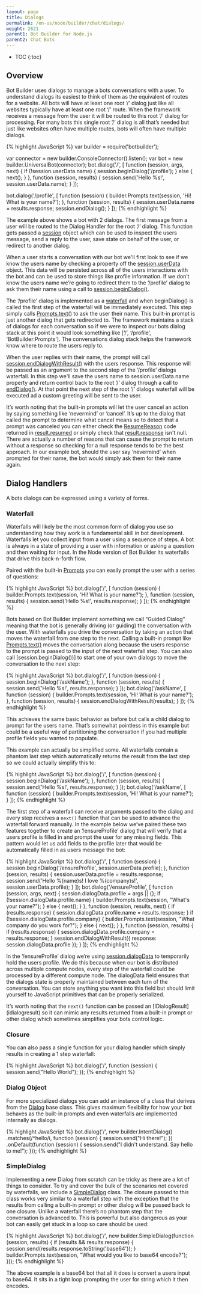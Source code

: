 ```yaml
---
layout: page
title: Dialogs
permalink: /en-us/node/builder/chat/dialogs/
weight: 2621
parent1: Bot Builder for Node.js
parent2: Chat Bots
---
```


* TOC
{:toc}

## Overview
Bot Builder uses dialogs to manage a bots conversations with a user. To understand dialogs its easiest to think of them as the equivalent of routes for a website. All bots will have at least one root ‘/’ dialog just like all websites typically have at least one root ‘/’ route. 
When the framework receives a message from the user it will be routed to this root ‘/’ dialog for processing. For many bots this single root ‘/’ dialog is all that’s needed but just like websites often have multiple routes, bots will often have multiple dialogs.

{% highlight JavaScript %}
var builder = require('botbuilder');

var connector = new builder.ConsoleConnector().listen();
var bot = new builder.UniversalBot(connector);
bot.dialog('/', [
    function (session, args, next) {
        if (!session.userData.name) {
            session.beginDialog('/profile');
        } else {
            next();
        }
    },
    function (session, results) {
        session.send('Hello %s!', session.userData.name);
    }
]);

bot.dialog('/profile', [
    function (session) {
        builder.Prompts.text(session, 'Hi! What is your name?');
    },
    function (session, results) {
        session.userData.name = results.response;
        session.endDialog();
    }
]);
{% endhighlight %}

The example above shows a bot with 2 dialogs. The first message from a user will be routed to the Dialog Handler for the root ‘/’ dialog. This function gets passed a [session](/en-us/node/builder/chat-reference/classes/_botbuilder_d_.session.html) object which can be used to inspect the users message, send a reply to the user, save state on behalf of the user, or redirect to another dialog. 

When a user starts a conversation with our bot we'll first look to see if we know the users name by checking a property off the [session.userData](/en-us/node/builder/chat-reference/classes/_botbuilder_d_.session.html#userdata) object. This data will be persisted across all of the users interactions with the bot and can be used to store things like profile information. If we don’t know the users name we’re going to redirect them to the ‘/profile’ dialog to ask them their name using a call to [session.beginDialog()](/en-us/node/builder/chat-reference/classes/_botbuilder_d_.session.html#begindialog).

The ‘/profile’ dialog is implemented as a [waterfall](#waterfall) and when beginDialog() is called the first step of the waterfall will be immediately executed. This step simply calls [Prompts.text()](/en-us/node/builder/chat/prompts/#promptstext) to ask the user their name. This built-in prompt is just another dialog that gets redirected to. The framework maintains a stack of dialogs for each conversation so if we were to inspect our bots dialog stack at this point it would look something like [‘/’, ‘/profile’, ‘BotBuilder:Prompts’]. The conversations dialog stack helps the framework know where to route the users reply to.

When the user replies with their name, the prompt will call [session.endDialogWithResult()](/en-us/node/builder/chat-reference/classes/_botbuilder_d_.session.html#enddialogwithresult) with the users response. This response will be passed as an argument to the second step of the ‘/profile’ dialogs waterfall. In this step we'll save the users name to session.userData.name property and return control back to the root ‘/’ dialog through a call to [endDialog()](/en-us/node/builder/chat-reference/classes/_botbuilder_d_.session#enddialog).  At that point the next step of the root ‘/’ dialogs waterfall will be executed ad a custom greeting will be sent to the user.

It’s worth noting that the built-in prompts will let the user cancel an action by saying something like ‘nevermind’ or ‘cancel’.  It’s up to the dialog that called the prompt to determine what cancel means so to detect that a prompt was canceled you can either check the [ResumeReason](/en-us/node/builder/chat-reference/enums/_botbuilder_d_.resumereason.html) code returned in [result.resumed](/en-us/node/builder/chat-reference/interfaces/_botbuilder_d_.ipromptresult.html#resumed) or simply check that [result.response](/en-us/node/builder/chat-reference/interfaces/_botbuilder_d_.ipromptresult.html#response) isn't null. There are actually a number of reasons that can cause the prompt to return without a response so checking for a null response tends to be the best approach.  In our example bot, should the user say ‘nevermind’ when prompted for their name, the bot would simply ask them for their name again.   

## Dialog Handlers
A bots dialogs can be expressed using a variety of forms.

### Waterfall
Waterfalls will likely be the most common form of dialog you use so understanding how they work is a fundamental skill in bot development. Waterfalls let you collect input from a user using a sequence of steps. A bot is always in a state of providing a user with information or asking a question and then waiting for input. In the Node version of Bot Builder its waterfalls that drive this back-n-forth flow.

Paired with the built-in [Prompts](/en-us/node/builder/chat/prompts/) you can easily prompt the user with a series of questions:

{% highlight JavaScript %}
bot.dialog('/', [
    function (session) {
        builder.Prompts.text(session, 'Hi! What is your name?');
    },
    function (session, results) {
        session.send('Hello %s!', results.response);
    }
]);
{% endhighlight %}

Bots based on Bot Builder implement something we call “Guided Dialog” meaning that the bot is generally driving (or guiding) the conversation with the user.  With waterfalls you drive the conversation by taking an action that moves the waterfall from one step to the next.  Calling a built-in prompt like [Prompts.text()](/en-us/node/builder/chat-reference/classes/_botbuilder_d_.prompts#text) moves the conversation along because the users response to the prompt is passed to the input of the next waterfall step.  You can also call [session.beginDialog())] to start one of your own dialogs to move the conversation to the next step:

{% highlight JavaScript %}
bot.dialog('/', [
    function (session) {
        session.beginDialog('/askName');
    },
    function (session, results) {
        session.send('Hello %s!', results.response);
    }
]);
bot.dialog('/askName', [
    function (session) {
        builder.Prompts.text(session, 'Hi! What is your name?');
    },
    function (session, results) {
        session.endDialogWithResult(results);
    }
]);
{% endhighlight %}

This achieves the same basic behavior as before but calls a child dialog to prompt for the users name. That’s somewhat pointless in this example but could be a useful way of partitioning the conversation if you had multiple profile fields you wanted to populate.  

This example can actually be simplified some.  All waterfalls contain a phantom last step which automatically returns the result from the last step so we could actually simplify this to:

{% highlight JavaScript %}
bot.dialog('/', [
    function (session) {
        session.beginDialog('/askName');
    },
    function (session, results) {
        session.send('Hello %s!', results.response);
    }
]);
bot.dialog('/askName', [
    function (session) {
        builder.Prompts.text(session, 'Hi! What is your name?');
    }
]);
{% endhighlight %}

The first step of a waterfall can receive arguments passed to the dialog and every step receives a `next()` function that can be used to advance the waterfall forward manually.  In the example below we’ve paired these two features together to create an ‘/ensureProfile’ dialog that will verify that a users profile is filled in and prompt the user for any missing fields. This pattern would let us add fields to the profile later that would be automatically filled in as users message the bot:

{% highlight JavaScript %}
bot.dialog('/', [
    function (session) {
        session.beginDialog('/ensureProfile', session.userData.profile);
    },
    function (session, results) {
        session.userData.profile = results.response;
        session.send('Hello %(name)s! I love %(company)s!', session.userData.profile);
    }
]);
bot.dialog('/ensureProfile', [
    function (session, args, next) {
        session.dialogData.profile = args || {};
        if (!session.dialogData.profile.name) {
            builder.Prompts.text(session, "What's your name?");
        } else {
            next();
        }
    },
    function (session, results, next) {
        if (results.response) {
            session.dialogData.profile.name = results.response;
        }
        if (!session.dialogData.profile.company) {
            builder.Prompts.text(session, "What company do you work for?");
        } else {
            next();
        }
    },
    function (session, results) {
        if (results.response) {
            session.dialogData.profile.company = results.response;
        }
        session.endDialogWithResult({ response: session.dialogData.profile });
    }
]);
{% endhighlight %}

In the ‘/ensureProfile’ dialog we’re using [session.dialogData](/en-us/node/builder/chat-reference/classes/_botbuilder_d_.session#dialogdata) to temporarily hold the users profile. We do this because when our bot is distributed across multiple compute nodes, every step of the waterfall could be processed by a different compute node. The dialogData field ensures that the dialogs state is properly maintained between each turn of the conversation.  You can store anything you want into this field but should limit yourself to JavaScript primitives that can be properly serialized. 

It’s worth noting that the `next()` function can be passed an [IDialogResult](<iface/>idialogresult) so it can mimic any results returned from a built-in prompt or other dialog which sometimes simplifies your bots control logic.

### Closure
You can also pass a single function for your dialog handler which simply results in creating a 1 step waterfall: 

{% highlight JavaScript %}
bot.dialog('/', function (session) {
    session.send("Hello World");
});
{% endhighlight %}

### Dialog Object
For more specialized dialogs you can add an instance of a class that derives from the [Dialog](/en-us/node/builder/chat-reference/classes/_botbuilder_d_.dialog.html) base class. This gives maximum flexibility for how your bot behaves as the built-in prompts and even waterfalls are implemented internally as dialogs.

{% highlight JavaScript %}
bot.dialog('/', new builder.IntentDialog()
    .matches(/^hello/i, function (session) {
        session.send("Hi there!");
    })
    .onDefault(function (session) {
        session.send("I didn't understand. Say hello to me!");
    }));
{% endhighlight %}

### SimpleDialog
Implementing a new Dialog from scratch can be tricky as there are a lot of things to consider. To try and cover the bulk of the scenarios not covered by waterfalls, we include a [SimpleDialog](/en-us/node/builder/chat-reference/classes/_botbuilder_d_.simpledialog) class. The closure passed to this class works very similar to a waterfall step with the exception that the results from calling a built-in prompt or other dialog will be passed back to one closure.  Unlike a waterfall there’s no phantom step that the conversation is advanced to.  This is powerful but also dangerous as your bot can easily get stuck in a loop so care should be used:
 
{% highlight JavaScript %}
bot.dialog('/', new builder.SimpleDialog(function (session, results) {
    if (results && results.response) {
        session.send(results.response.toString('base64'));
    }
    builder.Prompts.text(session, "What would you like to base64 encode?");
}));
{% endhighlight %}

The above example is a base64 bot that all it does is convert a users input to base64.  It sits in a tight loop prompting the user for string which it then encodes. 

